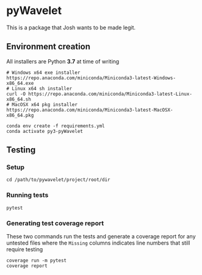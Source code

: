 # pyWavelet

This is a package that Josh wants to be made legit.












## Environment creation

All installers are Python **3.7** at time of writing

```
# Windows x64 exe installer
https://repo.anaconda.com/miniconda/Miniconda3-latest-Windows-x86_64.exe
# Linux x64 sh installer
curl -O https://repo.anaconda.com/miniconda/Miniconda3-latest-Linux-x86_64.sh
# MacOSX x64 pkg installer
https://repo.anaconda.com/miniconda/Miniconda3-latest-MacOSX-x86_64.pkg
```

```
conda env create -f requirements.yml
conda activate py3-pyWavelet
```


## Testing
### Setup

```
cd /path/to/pywavelet/project/root/dir
```

### Running tests

```
pytest 
```

### Generating test coverage report
These two commands run the tests and generate a coverage report for any untested files where the `Missing` columns indicates line numbers that still require testing
```
coverage run -m pytest
coverage report
```